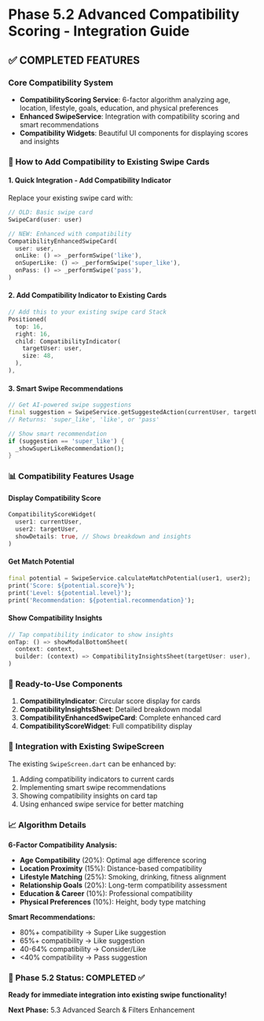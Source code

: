 # Phase 5.2 Advanced Compatibility Scoring - Integration Guide

## ✅ COMPLETED FEATURES

### Core Compatibility System
- **CompatibilityScoring Service**: 6-factor algorithm analyzing age, location, lifestyle, goals, education, and physical preferences
- **Enhanced SwipeService**: Integration with compatibility scoring and smart recommendations
- **Compatibility Widgets**: Beautiful UI components for displaying scores and insights

### 🎯 How to Add Compatibility to Existing Swipe Cards

#### 1. Quick Integration - Add Compatibility Indicator

Replace your existing swipe card with:

```dart
// OLD: Basic swipe card
SwipeCard(user: user)

// NEW: Enhanced with compatibility
CompatibilityEnhancedSwipeCard(
  user: user,
  onLike: () => _performSwipe('like'),
  onSuperLike: () => _performSwipe('super_like'),
  onPass: () => _performSwipe('pass'),
)
```

#### 2. Add Compatibility Indicator to Existing Cards

```dart
// Add this to your existing swipe card Stack
Positioned(
  top: 16,
  right: 16,
  child: CompatibilityIndicator(
    targetUser: user,
    size: 48,
  ),
),
```

#### 3. Smart Swipe Recommendations

```dart
// Get AI-powered swipe suggestions
final suggestion = SwipeService.getSuggestedAction(currentUser, targetUser);
// Returns: 'super_like', 'like', or 'pass'

// Show smart recommendation
if (suggestion == 'super_like') {
  _showSuperLikeRecommendation();
}
```

### 📊 Compatibility Features Usage

#### Display Compatibility Score
```dart
CompatibilityScoreWidget(
  user1: currentUser,
  user2: targetUser,
  showDetails: true, // Shows breakdown and insights
)
```

#### Get Match Potential
```dart
final potential = SwipeService.calculateMatchPotential(user1, user2);
print('Score: ${potential.score}%');
print('Level: ${potential.level}');
print('Recommendation: ${potential.recommendation}');
```

#### Show Compatibility Insights
```dart
// Tap compatibility indicator to show insights
onTap: () => showModalBottomSheet(
  context: context,
  builder: (context) => CompatibilityInsightsSheet(targetUser: user),
)
```

### 🚀 Ready-to-Use Components

1. **CompatibilityIndicator**: Circular score display for cards
2. **CompatibilityInsightsSheet**: Detailed breakdown modal
3. **CompatibilityEnhancedSwipeCard**: Complete enhanced card
4. **CompatibilityScoreWidget**: Full compatibility display

### 🎯 Integration with Existing SwipeScreen

The existing `SwipeScreen.dart` can be enhanced by:

1. Adding compatibility indicators to current cards
2. Implementing smart swipe recommendations  
3. Showing compatibility insights on card tap
4. Using enhanced swipe service for better matching

### 📈 Algorithm Details

**6-Factor Compatibility Analysis:**
- **Age Compatibility** (20%): Optimal age difference scoring
- **Location Proximity** (15%): Distance-based compatibility
- **Lifestyle Matching** (25%): Smoking, drinking, fitness alignment
- **Relationship Goals** (20%): Long-term compatibility assessment
- **Education & Career** (10%): Professional compatibility
- **Physical Preferences** (10%): Height, body type matching

**Smart Recommendations:**
- 80%+ compatibility → Super Like suggestion
- 65%+ compatibility → Like suggestion  
- 40-64% compatibility → Consider/Like
- <40% compatibility → Pass suggestion

### 🎊 Phase 5.2 Status: **COMPLETED** ✅

**Ready for immediate integration into existing swipe functionality!**

**Next Phase:** 5.3 Advanced Search & Filters Enhancement
